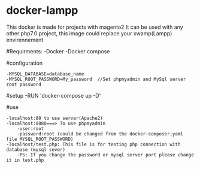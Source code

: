 # docker-lampp
This docker is made for projects with magento2
It can be used with any other php7.0 project, this image could replace your xwamp(Lampp) envirennement


#Requirments:
	-Docker
	-Docker compose

#configuration

	-MYSQL_DATABASE=database_name
	-MYSQL_ROOT_PASSWORD=My_password  //Set phpmyadmin and MySql server root password
#setup
	-RUN 'docker-compose up -D'

#use

	-localhost:80 to use server(Apache2)
	-localhost:8080===> To use phpmyadmin
		-user:root
		-password:root (could be changed from the docker-composer;yaml file MYSQL_ROOT_PASSWORD)
	-localhost/test.php: This file is for testing php connection with database (mysql sever)
		-PS: If you change the password or mysql server port please change it in test.php
	



